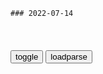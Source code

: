 ```tip
### 2022-07-14
```

<table id="tbc" style="white-space:pre-wrap">
</table>
<button onclick="toggleb()">toggle</button>
<button onclick="loadparse()">loadparse</button>
<br>
<!-- 🌸<br>🍅-　-🍑<hr>🍀 -->
<pre>
<textarea rows="30" cols="100" style="display: none" id="tar">

欢乐颂：安迪开车试探魏渭，魏渭在慌乱中暴露本性，两人彻底决裂
https://mbd.baidu.com/newspage/data/videolanding?nid=sv_15703254190619754211&sourceFrom=pc_feedlist

<font size="1" style="color:#DCDCDC">2022-07-14</font>

在家陪孩子必做的科学小实验
https://mbd.baidu.com/newspage/data/videolanding?nid=sv_10289812324167041958&sourceFrom=rec

让孩子远离手机，爱上科学。

<font size="1" style="color:#DCDCDC">2022-07-14</font>

不可思议的“悬浮术”，用液氮冷却磁铁后，有趣的现象发生了
https://mbd.baidu.com/newspage/data/videolanding?nid=sv_18413598616312037748&sourceFrom=rec

<font size="1" style="color:#DCDCDC">2022-07-14</font>

现实版“毒液”铁磁流体，能根据磁铁改变形态，到底是什么材料？
https://mbd.baidu.com/newspage/data/videolanding?nid=sv_1801848675942897669&sourceFrom=pc_feedlist

<font size="1" style="color:#DCDCDC">2022-07-14</font>

石昊登基成新一任石皇，那老石皇是被杀了还是去哪了？答案很简单
https://mbd.baidu.com/newspage/data/landingsuper?context=%7B%22nid%22%3A%22news_8936025453212701868%22%7D&n_type=-1&p_from=-1

http://pics3.baidu.com/feed/1f178a82b9014a90624c69841ac39a18b21beedc.png?token=34018dab9c4e531c2f0319ce9ee3be04.jpg
https://pics3.baidu.com/feed/1f178a82b9014a90624c69841ac39a18b21beedc.png?token=34018dab9c4e531c2f0319ce9ee3be04.jpg

<font size="1" style="color:#DCDCDC">2022-07-14</font>

宇宙中的六种生命形态，你最希望成为哪一种？
https://mbd.baidu.com/newspage/data/videolanding?nid=sv_15182380543795730708&sourceFrom=rec

<font size="1" style="color:#DCDCDC">2022-07-14</font>

猫咪的这几种行为，其实是被你“养熟”了，主人别不明白
https://mbd.baidu.com/newspage/data/landingsuper?context=%7B%22nid%22%3A%22news_9540999419693521022%22%7D&n_type=1&p_from=4

行为③总是蹭你
行为④帮你舔毛
行为⑥害怕的时候，第一时间找你

<font size="1" style="color:#DCDCDC">2022-07-14</font>

10种男生无法抗拒的“猫系女友”，你女友是吗？（漫画）
https://mbd.baidu.com/newspage/data/landingsuper?context=%7B%22nid%22%3A%22news_9581521057535521425%22%7D&n_type=-1&p_from=-1

http://pic.rmb.bdstatic.com/bjh/down/aec8ecc91db710a2d1f93f3f7778b770.jpeg
http://pic.rmb.bdstatic.com/bjh/down/b24c40dcff549770c8fa18c2b62d38a9.jpeg
http://pic.rmb.bdstatic.com/bjh/down/44c3886736b8babaaef53af32bf992ae.jpeg
http://pic.rmb.bdstatic.com/bjh/down/fdd81958f9d045ed757bb14de57fff89.jpeg

https://pic.rmb.bdstatic.com/bjh/down/aec8ecc91db710a2d1f93f3f7778b770.jpeg
https://pic.rmb.bdstatic.com/bjh/down/b24c40dcff549770c8fa18c2b62d38a9.jpeg
https://pic.rmb.bdstatic.com/bjh/down/44c3886736b8babaaef53af32bf992ae.jpeg
https://pic.rmb.bdstatic.com/bjh/down/fdd81958f9d045ed757bb14de57fff89.jpeg

<font size="1" style="color:#DCDCDC">2022-07-14</font>

韩国gm捐首饰给g家，咱zg老百x有这觉悟吗？
https://xw.qq.com/amphtml/20220704A07UKT00

<font size="1" style="color:#DCDCDC">2022-07-14</font>

日媒：山上彻也母亲捐款数曝光，曾向“统一教”捐献超一亿日元
https://mbd.baidu.com/newspage/data/landingsuper?context=%7B%22nid%22%3A%22news_9203936833050269204%22%7D&n_type=1&p_from=4

<font size="1" style="color:#DCDCDC">2022-07-14</font>

zgz府早已认定：“统一教”为邪教组织
https://mbd.baidu.com/newspage/data/landingsuper?context=%7B%22nid%22%3A%22news_9538480210878158772%22%7D&n_type=-1&p_from=-1

<font size="1" style="color:#DCDCDC">2022-07-14</font>

“阳极氧化”是什么？不用染料仅通电就能给金属上色，什么原理？
https://mbd.baidu.com/newspage/data/videolanding?nid=sv_6360744864551945890&sourceFrom=pc_feedlist

<font size="1" style="color:#DCDCDC">2022-07-14</font>

基和：这是我见过最搞笑的j官，没有之一，笑得肚子疼
https://mbd.baidu.com/newspage/data/videolanding?nid=sv_12340972053471865780&sourceFrom=pc_feedlist

<font size="1" style="color:#DCDCDC">2022-07-14</font>

女孩用30年等来母亲的道歉信 因原生家庭的悲剧而选择丁克|女孩|30年-社会资讯-川北在线
http://www.guangyuanol.cn/news/shehui/2022/0713/1206815.html

<font size="1" style="color:#DCDCDC">2022-07-13</font>

原神公子确认愚人众执行官是按能力排行的，木偶仆人等4人为女性
https://mbd.baidu.com/newspage/data/landingsuper?context=%7B%22nid%22%3A%22news_9944759584389087109%22%7D&n_type=-1&p_from=-1

愚人众，共有11名执行官，

丑角：排第1席，也是愚人众执行官的领袖，

<font size="1" style="color:#DCDCDC">2022-07-13</font>

不可思议的“蓝色旋涡”，当火龙卷坍塌后，有趣的现象发生了
https://mbd.baidu.com/newspage/data/videolanding?nid=sv_9845586050693528229&sourceFrom=pc_feedlist

清洁型燃烧方式，处理海上石油泄漏的问题。

<font size="1" style="color:#DCDCDC">2022-07-13</font>

安倍之死，竟然导致日漫被删，有一集直接绝版
https://mbd.baidu.com/newspage/data/landingsuper?context=%7B%22nid%22%3A%22news_9012949640290897066%22%7D&n_type=-1&p_from=-1

由于第二集出现了暗算总统的内容，碰巧安倍出了事，所以它很快就遭到封杀。《顶点》

<font size="1" style="color:#DCDCDC">2022-07-13</font>

神奇的康达效应，不仅能“掰弯”气流，还能造出飞碟，什么原理？
https://mbd.baidu.com/newspage/data/videolanding?nid=sv_17350497387737757919&sourceFrom=pc_feedlist

伯努利原理，康达效应。

<font size="1" style="color:#DCDCDC">2022-07-13</font>

基和：请立即停止！黑人针对黑人的暴力行为！
https://mbd.baidu.com/newspage/data/videolanding?nid=sv_18242048264546927557&sourceFrom=pc_feedlist

<font size="1" style="color:#DCDCDC">2022-07-13</font>

金钱帝g：梁家辉这段演技封神，不愧是影帝！
https://mbd.baidu.com/newspage/data/videolanding?nid=sv_3808914707519391913&sourceFrom=pc_feedlist

这些年你把我当狗使唤，我忍了。你搞了那么多女人要我殿后，我忍了。你不要把我剩下的一点点希望，都拿走好不好？

<font size="1" style="color:#DCDCDC">2022-07-13</font>

外交：主x太霸气了，什么时候老百x不饿肚子了，我再吃肉！
https://mbd.baidu.com/newspage/data/videolanding?nid=sv_8234212275948451778&sourceFrom=rec

<font size="1" style="color:#DCDCDC">2022-07-13</font>

神奇的熔岩灯，内部的“熔岩”能不断上下循环沉浮，什么原理？
https://mbd.baidu.com/newspage/data/videolanding?nid=sv_13049413718046320120&sourceFrom=pc_feedlist

<font size="1" style="color:#DCDCDC">2022-07-13</font>

神奇的缠绕成型工艺！缠着缠着一个罐子就出来了，原理你知道吗？
https://mbd.baidu.com/newspage/data/videolanding?nid=sv_10867658687287253615&sourceFrom=pc_feedlist

<font size="1" style="color:#DCDCDC">2022-07-13</font>

手撕朋友圈的凡尔赛公主，是一种怎样的体验？网友：真解气
https://mbd.baidu.com/newspage/data/landingsuper?context=%7B%22nid%22%3A%22news_9019332210812359137%22%7D&n_type=-1&p_from=-1

<font size="1" style="color:#DCDCDC">2022-07-13</font>

揭露一名女生变成“荡妇”的过程，网友：谣言止于智者
https://mbd.baidu.com/newspage/data/landingsuper?context=%7B%22nid%22%3A%22news_10179081369314343440%22%7D&n_type=-1&p_from=-1

卡洛·科洛迪的《木偶奇遇记》
村口的狗叫了，于是村里的狗也跟着一起叫，他们也不知道为什么叫，叫的什么意思，但是跟着叫。

而那些没有分辨力，不探寻事实真相选择愿意相信谣言的人，就像上边那句话描述的一样。
http://pic.rmb.bdstatic.com/bjh/down/a7d16c29e025c93e127aa898fd09dc75.jpeg
https://pic.rmb.bdstatic.com/bjh/down/a7d16c29e025c93e127aa898fd09dc75.jpeg

<font size="1" style="color:#DCDCDC">2022-07-13</font>

</textarea>
</pre>
<!-- 🍀<br>🍑-　-🍅<hr>🌸 -->

```note
```

<link
  rel="stylesheet"
  href="https://cdn.jsdelivr.net/npm/@fancyapps/ui/dist/fancybox.css"
/>
<script src="https://cdn.jsdelivr.net/npm/@fancyapps/ui@4.0/dist/fancybox.umd.js"></script>

<script type="text/javascript">

var __urlRegex = /(\b(https?|ftp|file):\/\/[-A-Z0-9+&@#\/%?=~_|!:,.;]*[-A-Z0-9+&@#\/%=~_|])/ig;
var __imgRegex = /\.(?:jpe?g|gif|png|webp)$/i;

loadparse();

function parseURL($string){

    var exp = __urlRegex;
    return $string.replace(exp,function(match){
            __imgRegex.lastIndex=0;
            if(__imgRegex.test(match)){
                return '<a data-fancybox="gallery" href="' + match.replace("/p=700", "")
                 + '"><img src="' + match.replace("/p=700", "/p=160x200")+'" width="64"></a>';
            }
            else{
                return '<a href="' + match + '" target="_blank">' + match + '</a>';
            }
        }
    );
}

function loadparse() {
  tbc.innerHTML = parseURL(tar.value);
}

function toggleb() {
  var x = document.getElementById("tar");
  if (x.style.display === "none") {
    x.style.display = "";
  } else {
    x.style.display = "none";
  }
}

</script>
